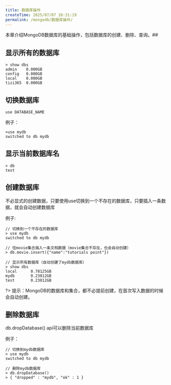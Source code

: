 ```yaml
---
title: 数据库操作
createTime: 2025/07/07 18:31:19
permalink: /mongodb/数据库操作/
---
```

本章介绍MongoDB数据库的基础操作，包括数据库的创建、删除、查询。## 

## 显示所有的数据库
```shell
> show dbs
admin    0.000GB
config   0.000GB
local    0.000GB
tizi365  0.000GB
```

## 切换数据库
```shell
use DATABASE_NAME
```

例子：
```shell
>use mydb
switched to db mydb
```

## 显示当前数据库名
```shell
> db
test
```

## 创建数据库

不必显式的创建数据，只要使用use切换到一个不存在的数据库，只要插入一条数据，就会自动创建数据库

例子:
```shell
// 切换到一个不存在的数据库
> use mydb
switched to db mydb

// 往movie集合插入一条文档数据（movie集合不存在，也会自动创建）
> db.movie.insert({"name":"tutorials point"})

// 显示所有数据库（自动创建了mydb数据库）
> show dbs
local      0.78125GB
mydb       0.23012GB
test       0.23012GB
```
?> 提示：MongoDB的数据库和集合，都不必提前创建，在首次写入数据的时候会自动创建。

## 删除数据库

db.dropDatabase() api可以删除当前数据库

例子：
```shell
// 切换到mydb数据库
> use mydb
switched to db mydb

// 删除mydb数据库
> db.dropDatabase()
> { "dropped" : "mydb", "ok" : 1 }
```